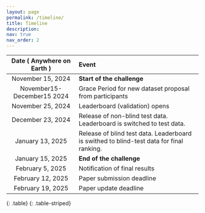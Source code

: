 ```yaml
---
layout: page
permalink: /timeline/
title: Timeline
description:
nav: true
nav_order: 2
---
```



|   **Date ( Anywhere on Earth )**  |         **Event**          |
|:---------------------------------:|:---------------------------|
|     November 15, 2024             | **Start of the challenge** |
|  November15-December15 2024       | Grace Period for new dataset proposal from participants |
|     November 25, 2024             | Leaderboard (validation) opens |
|     December 23, 2024             | Release of non-blind test data. Leaderboard is switched to test data. |
|     January 13, 2025              | Release of blind test data. Leaderboard is swithed to blind-test data for final ranking. |
|     January 15, 2025              | **End of the challenge**   |
|     February 5, 2025              | Notification of final results |
|     February 12, 2025             | Paper submission deadline |
|     February 19, 2025             | Paper update deadline |
{: .table}
{: .table-striped}